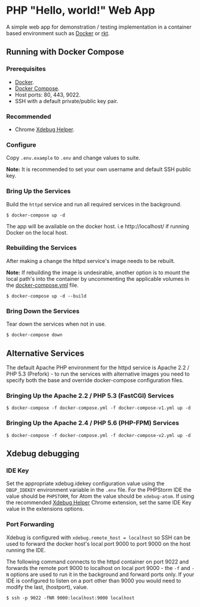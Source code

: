 # PHP "Hello, world!" Web App

A simple web app for demonstration / testing implementation in a container based environment such as [Docker](https://www.docker.com/) or [rkt](https://coreos.com/rkt/).

## Running with Docker Compose

### Prerequisites

- [Docker](https://docs.docker.com/engine/installation/).
- [Docker Compose](https://docs.docker.com/compose/install/).
- Host ports: 80, 443, 9022.
- SSH with a default private/public key pair.

### Recommended

- Chrome [Xdebug Helper](https://chrome.google.com/webstore/detail/xdebug-helper/eadndfjplgieldjbigjakmdgkmoaaaoc).

### Configure

Copy `.env.example` to `.env` and change values to suite.

**Note:** It is recommended to set your own username and default SSH public key.

### Bring Up the Services

Build the `httpd` service and run all required services in the background.

```
$ docker-compose up -d
```

The app will be available on the docker host. i.e http://localhost/ if running Docker on the local host.

### Rebuilding the Services

After making a change the httpd service's image needs to be rebuilt.

**Note:** If rebuilding the image is undesirable, another option is to mount the local path's into the container by uncommenting the applicable volumes in the [docker-compose.yml](docker-compose.yml) file.

```
$ docker-compose up -d --build
```

### Bring Down the Services

Tear down the services when not in use.

```
$ docker-compose down
```

## Alternative Services

The default Apache PHP environment for the httpd service is Apache 2.2 / PHP 5.3 (Prefork) - to run the services with alternative images you need to specify both the base and override docker-compose configuration files.

### Bringing Up the Apache 2.2 / PHP 5.3 (FastCGI) Services

```
$ docker-compose -f docker-compose.yml -f docker-compose-v1.yml up -d
```

### Bringing Up the Apache 2.4 / PHP 5.6 (PHP-FPM) Services

```
$ docker-compose -f docker-compose.yml -f docker-compose-v2.yml up -d
```

## Xdebug debugging

### IDE Key

Set the appropriate xdebug.idekey configuration value using the `DBGP_IDEKEY` environment variable in the `.env` file. For the PHPStorm IDE the value should be `PHPSTORM`, for Atom the value should be `xdebug-atom`. If using the recommended [Xdebug Helper](https://chrome.google.com/webstore/detail/xdebug-helper/eadndfjplgieldjbigjakmdgkmoaaaoc) Chrome extension, set the same IDE Key value in the extensions options.

### Port Forwarding

Xdebug is configured with `xdebug.remote_host = localhost` so SSH can be used to forward the docker host's local port 9000 to port 9000 on the host running the IDE.

The following command connects to the httpd container on port 9022 and forwards the remote port 9000 to localhost on local port 9000 - the `-f` and `-N` options are used to run it in the background and forward ports only. If your IDE is configured to listen on a port other than 9000 you would need to modify the last, (hostport), value.

```
$ ssh -p 9022 -fNR 9000:localhost:9000 localhost
```
